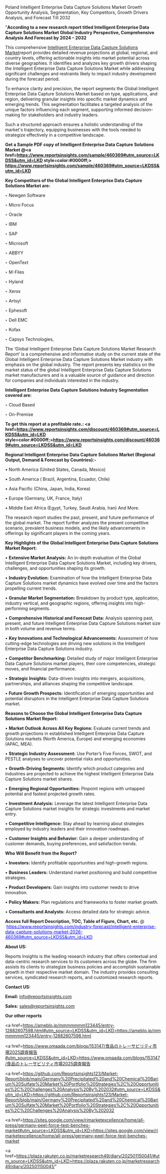 Poland Intelligent Enterprise Data Capture Solutions Market Growth Opportunity Analysis, Segmentation, Key Competitors, Growth Drivers Analysis, and Forecast Till 2032

"<strong>According to a new research report titled Intelligent Enterprise Data Capture Solutions Market Global Industry Perspective, Comprehensive Analysis And Forecast by 2024 – 2032</strong>

This comprehensive <a href=https://www.reportsinsights.com/sample/460369>Intelligent Enterprise Data Capture Solutions Market</a>report provides detailed revenue projections at global, regional, and country levels, offering actionable insights into market potential across diverse geographies. It identifies and analyzes key growth drivers shaping the Intelligent Enterprise Data Capture Solutions Market while addressing significant challenges and restraints likely to impact industry development during the forecast period.

To enhance clarity and precision, the report segments the Global Intelligent Enterprise Data Capture Solutions Market based on type, applications, and region, delivering granular insights into specific market dynamics and emerging trends. This segmentation facilitates a targeted analysis of the unique factors influencing each segment, supporting informed decision-making for stakeholders and industry leaders.

Such a structured approach ensures a holistic understanding of the market's trajectory, equipping businesses with the tools needed to strategize effectively in a competitive landscape.

<strong>Get a Sample PDF copy of Intelligent Enterprise Data Capture Solutions Market </strong><strong>@<a href=https://www.reportsinsights.com/sample/460369#utm_source=LKDSS&utm_id=LKD style=color:#0000ff;> https://www.reportsinsights.com/sample/460369#utm_source=LKDSS&utm_id=LKD</a></strong></font>

<strong>Key Competitors of the Global Intelligent Enterprise Data Capture Solutions Market are:</strong>

‣ Newgen Software

‣ Micro Focus

‣ Oracle

‣ IBM

‣ SAP

‣ Microsoft

‣ ABBYY

‣ OpenText

‣ M-Files

‣ Hyland

‣ Xerox

‣ Artsyl

‣ Ephesoft

‣ Dell EMC

‣ Kofax

‣ Capsys Technologies,

The ‘Global Intelligent Enterprise Data Capture Solutions Market Research Report’ is a comprehensive and informative study on the current state of the Global Intelligent Enterprise Data Capture Solutions Market industry with emphasis on the global industry. The report presents key statistics on the market status of the global Intelligent Enterprise Data Capture Solutions market manufacturers and is a valuable source of guidance and direction for companies and individuals interested in the industry.

<strong>Intelligent Enterprise Data Capture Solutions Industry Segmentation covered are:</strong>

‣ Cloud Based

‣ On-Premise

<strong>To get this report at a profitable rate.: <a href=https://www.reportsinsights.com/discount/460369#utm_source=LKDSS&utm_id=LKD style=color:#0000ff;>https://www.reportsinsights.com/discount/460369#utm_source=LKDSS&utm_id=LKD</a></strong></font>

<strong>Regional Intelligent Enterprise Data Capture Solutions Market (Regional Output, Demand &amp; Forecast by Countries):-</strong>

• North America (United States, Canada, Mexico)

• South America ( Brazil, Argentina, Ecuador, Chile)

• Asia Pacific (China, Japan, India, Korea)

• Europe (Germany, UK, France, Italy)

• Middle East Africa (Egypt, Turkey, Saudi Arabia, Iran) And More.

The research report studies the past, present, and future performance of the global market. The report further analyzes the present competitive scenario, prevalent business models, and the likely advancements in offerings by significant players in the coming years.

<strong>Key Highlights of the Global Intelligent Enterprise Data Capture Solutions Market Report:</strong>

• <strong>Extensive Market Analysis:</strong> An in-depth evaluation of the Global Intelligent Enterprise Data Capture Solutions Market, including key drivers, challenges, and opportunities shaping its growth.

• <strong>Industry Evolution:</strong> Examination of how the Intelligent Enterprise Data Capture Solutions market dynamics have evolved over time and the factors propelling current trends.

• <strong>Granular Market Segmentation:</strong> Breakdown by product type, application, industry vertical, and geographic regions, offering insights into high-performing segments.

• <strong>Comprehensive Historical and Forecast Data:</strong> Analysis spanning past, present, and future Intelligent Enterprise Data Capture Solutions market size in both volume and revenue terms.

• <strong>Key Innovations and Technological Advancements:</strong> Assessment of how cutting-edge technologies are driving new solutions in the Intelligent Enterprise Data Capture Solutions industry.

• <strong>Competitor Benchmarking:</strong> Detailed study of major Intelligent Enterprise Data Capture Solutions market players, their core competencies, strategic moves, and financial performance.

• <strong>Strategic Insights:</strong> Data-driven insights into mergers, acquisitions, partnerships, and alliances shaping the competitive landscape.

• <strong>Future Growth Prospects:</strong> Identification of emerging opportunities and potential disruptors in the Intelligent Enterprise Data Capture Solutions market.

<strong>Reasons to Choose the Global Intelligent Enterprise Data Capture Solutions Market Report:</strong>

• <strong>Market Outlook Across All Key Regions:</strong> Evaluate current trends and growth projections in established Intelligent Enterprise Data Capture Solutions markets (North America, Europe) and emerging economies (APAC, MEA).

• <strong>Strategic Industry Assessment:</strong> Use Porter’s Five Forces, SWOT, and PESTLE analyses to uncover potential risks and opportunities.

• <strong>Growth-Driving Segments:</strong> Identify which product categories and industries are projected to achieve the highest Intelligent Enterprise Data Capture Solutions market shares.

• <strong>Emerging Regional Opportunities:</strong> Pinpoint regions with untapped potential and fastest projected growth rates.

• <strong>Investment Analysis:</strong> Leverage the latest Intelligent Enterprise Data Capture Solutions market insights for strategic investments and market entry.

• <strong>Competitive Intelligence:</strong> Stay ahead by learning about strategies employed by industry leaders and their innovation roadmaps.

• <strong>Customer Insights and Behavior:</strong> Gain a deeper understanding of customer demands, buying preferences, and satisfaction trends.

<strong>Who Will Benefit from the Report?</strong>

• <strong>Investors:</strong> Identify profitable opportunities and high-growth regions.

• <strong>Business Leaders:</strong> Understand market positioning and build competitive strategies.

• <strong>Product Developers:</strong> Gain insights into customer needs to drive innovation.

• <strong>Policy Makers:</strong> Plan regulations and frameworks to foster market growth.

• <strong>Consultants and Analysts:</strong> Access detailed data for strategic advice.
</ul>
<strong>Access full Report Description, TOC, Table of Figure, Chart, etc. </strong>@  <a href=https://www.reportsinsights.com/industry-forecast/intelligent-enterprise-data-capture-solutions-market-2026-460369#utm_source=LKDSS&utm_id=LKD style=color:#0000ff;>https://www.reportsinsights.com/industry-forecast/intelligent-enterprise-data-capture-solutions-market-2026-460369#utm_source=LKDSS&utm_id=LKD</a></font>

<strong><strong>About US</strong>:</strong>

Reports Insights is the leading research industry that offers contextual and data-centric research services to its customers across the globe. The firm assists its clients to strategize business policies and accomplish sustainable growth in their respective market domain. The industry provides consulting services, syndicated research reports, and customized research reports.

<strong>Contact US:</strong>

<p class=""""><b>Email:</b> <a href=mailto:info@reportsinsights.com>info@reportsinsights.com</a></p>
<p class=""""><b>Sales:</b> <a href=mailto:sales@reportsinsights.com>sales@reportsinsights.com</a></p>

<strong>Our other reports</strong>

<a href=https://ameblo.jp/mmmmmmm123445/entry-12882607598.html#utm_source=LKDSS&utm_id=LKD>https://ameblo.jp/mmmmmmm123445/entry-12882607598.html</a>

<a href=https://www.omaada.com/blogs/153147/食品のトレーサビリティ市場2025調査報告#utm_source=LKDSS&utm_id=LKD>https://www.omaada.com/blogs/153147/食品のトレーサビリティ市場2025調査報告</a>

<a href=https://github.com/Reportsinsights123/Market-Report/blob/main/Germany%20Precipitated%20and%20Chemical%20Barium%20Sulfate%20Market%20Portfolio%20Strategies%2C%20Opportunities%2C%20Challenges%20Analysis%20By%202032#utm_source=LKDSS&utm_id=LKD>https://github.com/Reportsinsights123/Market-Report/blob/main/Germany%20Precipitated%20and%20Chemical%20Barium%20Sulfate%20Market%20Portfolio%20Strategies%2C%20Opportunities%2C%20Challenges%20Analysis%20By%202032</a>

<a href=https://sites.google.com/view/rimarketexcellence/home/all-press/germany-peel-force-test-benches-market#utm_source=LKDSS&utm_id=LKD>https://sites.google.com/view/rimarketexcellence/home/all-press/germany-peel-force-test-benches-market</a>

<a href=https://plaza.rakuten.co.jp/marketresearch49/diary/202501150041/#utm_source=LKDSS&utm_id=LKD>https://plaza.rakuten.co.jp/marketresearch49/diary/202501150041/</a>"
